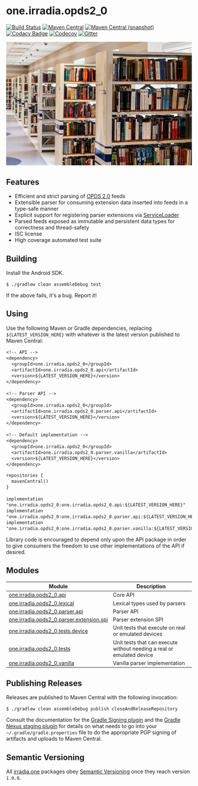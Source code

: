one.irradia.opds2_0
===

[![Build Status](https://img.shields.io/travis/irradia/one.irradia.opds2_0.svg?style=flat-square)](https://travis-ci.org/irradia/one.irradia.opds2_0)
[![Maven Central](https://img.shields.io/maven-central/v/one.irradia.opds2_0/one.irradia.opds2_0.api.svg?style=flat-square)](http://search.maven.org/#search%7Cga%7C1%7Cg%3A%22one.irradia.opds2_0%22)
[![Maven Central (snapshot)](https://img.shields.io/nexus/s/https/oss.sonatype.org/one.irradia.opds2_0/one.irradia.opds2_0.api.svg?style=flat-square)](https://oss.sonatype.org/content/repositories/snapshots/one.irradia.opds2_0/)
[![Codacy Badge](https://img.shields.io/codacy/grade/CODACY_TOKEN.svg?style=flat-square)](https://www.codacy.com/app/github_79/one.irradia.opds2_0?utm_source=github.com&amp;utm_medium=referral&amp;utm_content=irradia/one.irradia.opds2_0&amp;utm_campaign=Badge_Grade)
[![Codecov](https://img.shields.io/codecov/c/github/irradia/one.irradia.opds2_0.svg?style=flat-square)](https://codecov.io/gh/irradia/one.irradia.opds2_0)
[![Gitter](https://badges.gitter.im/irradia-org/community.svg)](https://gitter.im/irradia-org/community?utm_source=badge&utm_medium=badge&utm_campaign=pr-badge)

![opds2_0](./src/site/resources/opds2_0.jpg?raw=true)

## Features

* Efficient and strict parsing of [OPDS 2.0](https://specs.opds.io/opds-2.0.html) feeds
* Extensible parser for consuming extension data inserted into feeds in a type-safe manner
* Explicit support for registering parser extensions via [ServiceLoader](https://docs.oracle.com/en/java/javase/11/docs/api/java.base/java/util/ServiceLoader.html) 
* Parsed feeds exposed as immutable and persistent data types for correctness and thread-safety
* ISC license
* High coverage automated test suite

## Building

Install the Android SDK.

```
$ ./gradlew clean assembleDebug test
```

If the above fails, it's a bug. Report it!

## Using

Use the following Maven or Gradle dependencies, replacing `${LATEST_VERSION_HERE}` with
whatever is the latest version published to Maven Central:

```
<!-- API -->
<dependency>
  <groupId>one.irradia.opds2_0</groupId>
  <artifactId>one.irradia.opds2_0.api</artifactId>
  <version>${LATEST_VERSION_HERE}</version>
</dependency>

<!-- Parser API -->
<dependency>
  <groupId>one.irradia.opds2_0</groupId>
  <artifactId>one.irradia.opds2_0.parser.api</artifactId>
  <version>${LATEST_VERSION_HERE}</version>
</dependency>

<!-- Default implementation -->
<dependency>
  <groupId>one.irradia.opds2_0</groupId>
  <artifactId>one.irradia.opds2_0.parser.vanilla</artifactId>
  <version>${LATEST_VERSION_HERE}</version>
</dependency>
```

```
repositories {
  mavenCentral()
}

implementation "one.irradia.opds2_0:one.irradia.opds2_0.api:${LATEST_VERSION_HERE}"
implementation "one.irradia.opds2_0:one.irradia.opds2_0.parser.api:${LATEST_VERSION_HERE}"
implementation "one.irradia.opds2_0:one.irradia.opds2_0.parser.vanilla:${LATEST_VERSION_HERE}"
```

Library code is encouraged to depend only upon the API package in order to give consumers
the freedom to use other implementations of the API if desired.

## Modules

|Module|Description|
|------|-----------|
| [one.irradia.opds2_0.api](https://github.com/irradia/one.irradia.opds2_0/tree/develop/one.irradia.opds2_0.api) | Core API
| [one.irradia.opds2_0.lexical](https://github.com/irradia/one.irradia.opds2_0/tree/develop/one.irradia.opds2_0.lexical) | Lexical types used by parsers
| [one.irradia.opds2_0.parser.api](https://github.com/irradia/one.irradia.opds2_0/tree/develop/one.irradia.opds2_0.parser.api) | Parser API
| [one.irradia.opds2_0.parser.extension.spi](https://github.com/irradia/one.irradia.opds2_0/tree/develop/one.irradia.opds2_0.parser.extension.spi) | Parser extension SPI
| [one.irradia.opds2_0.tests.device](https://github.com/irradia/one.irradia.opds2_0/tree/develop/one.irradia.opds2_0.tests.device) | Unit tests that execute on real or emulated devices
| [one.irradia.opds2_0.tests](https://github.com/irradia/one.irradia.opds2_0/tree/develop/one.irradia.opds2_0.tests) | Unit tests that can execute without needing a real or emulated device
| [one.irradia.opds2_0.vanilla](https://github.com/irradia/one.irradia.opds2_0/tree/develop/one.irradia.opds2_0.vanilla) | Vanilla parser implementation

## Publishing Releases

Releases are published to Maven Central with the following invocation:

```
$ ./gradlew clean assembleDebug publish closeAndReleaseRepository
```

Consult the documentation for the [Gradle Signing plugin](https://docs.gradle.org/current/userguide/signing_plugin.html)
and the [Gradle Nexus staging plugin](https://github.com/Codearte/gradle-nexus-staging-plugin/) for
details on what needs to go into your `~/.gradle/gradle.properties` file to do the appropriate
PGP signing of artifacts and uploads to Maven Central.

## Semantic Versioning

All [irradia.one](https://www.irradia.one) packages obey [Semantic Versioning](https://www.semver.org)
once they reach version `1.0.0`.
